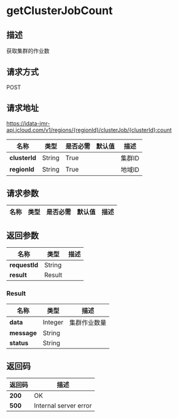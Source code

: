 # getClusterJobCount


## 描述
获取集群的作业数

## 请求方式
POST

## 请求地址
https://idata-jmr-api.jcloud.com/v1/regions/{regionId}/clusterJob/{clusterId}:count

|名称|类型|是否必需|默认值|描述|
|---|---|---|---|---|
|**clusterId**|String|True||集群ID|
|**regionId**|String|True||地域ID|

## 请求参数
|名称|类型|是否必需|默认值|描述|
|---|---|---|---|---|


## 返回参数
|名称|类型|描述|
|---|---|---|
|**requestId**|String||
|**result**|Result||


### Result
|名称|类型|描述|
|---|---|---|
|**data**|Integer|集群作业数量|
|**message**|String||
|**status**|String||

## 返回码
|返回码|描述|
|---|---|
|**200**|OK|
|**500**|Internal server error|
